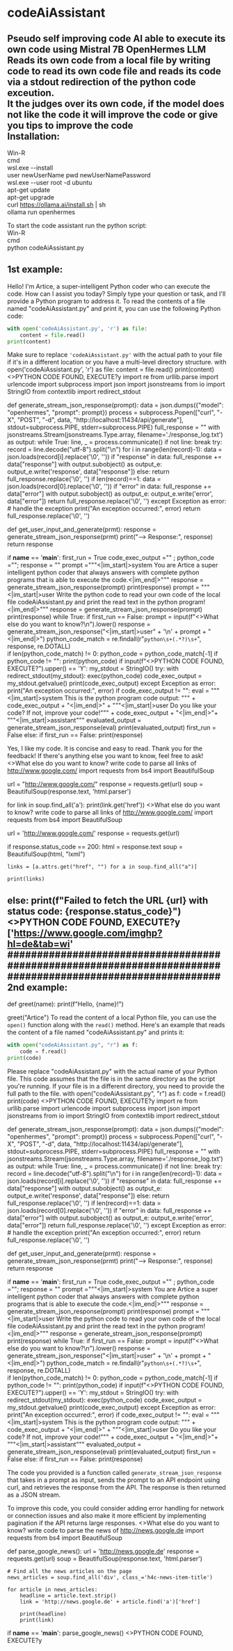 # codeAiAssistant
Pseudo self improving code AI able to execute its own code using Mistral 7B OpenHermes LLM <br>
Reads its own code from a local file by writing code to read its own code file and reads its code via a stdout redirection of the python code exceution. <br>
It the judges over its own code, if the model does not like the code it will improve the code or give you tips to improve the code <br>
Installation:
------------
Win-R <br>
cmd <br>
wsl.exe --install <br>
user newUserName pwd newUserNamePassword <br>
wsl.exe --user root -d ubuntu <br>
apt-get update <br>
apt-get upgrade <br>
curl https://ollama.ai/install.sh | sh <br>
ollama run openhermes <br>

To start the code assistant run the python script: <br>
Win-R <br>
cmd <br>
python codeAiAssistant.py <br>

1st example:
------------
Hello! I'm Artice, a super-intelligent Python coder who can execute the code. How can I assist you today? Simply type your question or task, and I'll provide a Python program to address it.
To read the contents of a file named "codeAiAssistant.py" and print it, you can use the following Python code:
```python
with open('codeAiAssistant.py', 'r') as file:
    content = file.read()
print(content)
```
Make sure to replace `'codeAiAssistant.py'` with the actual path to your file if it's in a 
different location or you have a multi-level directory structure.
with open('codeAiAssistant.py', 'r') as file:
    content = file.read()
print(content)
<>PYTHON CODE FOUND, EXECUTE?y
import re
from urllib.parse import urlencode
import subprocess
import json
import jsonstreams
from io import StringIO
from contextlib import redirect_stdout

def generate_stream_json_response(prompt):
    data = json.dumps({"model": "openhermes", "prompt": prompt})
    process = subprocess.Popen(["curl", "-X", "POST", "-d", data, "http://localhost:11434/api/generate"], stdout=subprocess.PIPE, stderr=subprocess.PIPE)
    full_response = ""
    with jsonstreams.Stream(jsonstreams.Type.array, filename='./response_log.txt') as output:
        while True:
            line, _ = process.communicate()
            if not line:
                break
            try:
                record = line.decode("utf-8").split("\n")
                for i in range(len(record)-1):
                    data = json.loads(record[i].replace('\0', ''))
                    if "response" in data:
                        full_response += data["response"]
                        with output.subobject() as output_e:
                            output_e.write('response', data["response"])
                    else:
                        return full_response.replace('\0', '')
                if len(record)==1:
                    data = json.loads(record[0].replace('\0', ''))
                    if "error" in data:
                        full_response += data["error"]
                        with output.subobject() as output_e:
                            output_e.write('error', data["error"])
                return full_response.replace('\0', '')
            except Exception as error:
                # handle the exception
                print("An exception occurred:", error)
    return full_response.replace('\0', '')

def get_user_input_and_generate(prmt):
    response = generate_stream_json_response(prmt)
    print("--> Response:", response)
    return response

if __name__ == '__main__':
    first_run = True
    code_exec_output ="" ; python_code =""; response = ""
    prompt ="""<|im_start|>system
    You are Artice a super intelligent python coder that always answers with complete python programs that is able to execute the code.<|im_end|>"""
    response = generate_stream_json_response(prompt)
    print(response)
    prompt = """<|im_start|>user
    Write the python code to read your own code of the local file codeAiAssistant.py and print the read text in the python program!<|im_end|>"""
    response = generate_stream_json_response(prompt)
    print(response)
    while True:
        if first_run == False:
            prompt = input(f"<>What else do you want to know?\n").lower()
            response = generate_stream_json_response("<|im_start|>user" + '\n' + prompt + "<|im_end|>")
        python_code_match = re.findall(r"```python\s+(.*?)\s+```", response, re.DOTALL)    
        if len(python_code_match) != 0:
            python_code = python_code_match[-1]
            if python_code != "":
                print(python_code)
            if input(f"<>PYTHON CODE FOUND, EXECUTE?").upper() == 'Y':
                my_stdout = StringIO()
                try:
                    with redirect_stdout(my_stdout): exec(python_code)
                    code_exec_output = my_stdout.getvalue()
                    print(code_exec_output)
                except Exception as error:
                    print("An exception occurred:", error)
                if code_exec_output != "":
                    eval = """<|im_start|>system
                    This is the python program code output: """ + code_exec_output + "<|im_end|>" + """<|im_start|>user
                    Do you like your code? If not, improve your code!""" + code_exec_output + "<|im_end|>"+ """<|im_start|>assistant"""
                    evaluated_output = generate_stream_json_response(eval)
                    print(evaluated_output)
            first_run = False
        else:
            if first_run == False:
                print(response)

Yes, I like my code. It is concise and easy to read. Thank you for the feedback! If there's anything else you want to know, feel free to ask!
<>What else do you want to know?
write code to parse all links of http://www.google.com/
import requests
from bs4 import BeautifulSoup

url = "http://www.google.com/"
response = requests.get(url)
soup = BeautifulSoup(response.text, 'html.parser')

for link in soup.find_all('a'):
    print(link.get('href'))
<>What else do you want to know?
write code to parse all links of http://www.google.com/
import requests
from bs4 import BeautifulSoup

url = 'http://www.google.com/'
response = requests.get(url)

if response.status_code == 200:
    html = response.text
    soup = BeautifulSoup(html, "lxml")

    links = [a.attrs.get("href", "") for a in soup.find_all("a")]

    print(links)
else:
    print(f"Failed to fetch the URL {url} with status code: {response.status_code}")       
<>PYTHON CODE FOUND, EXECUTE?y
['https://www.google.com/imghp?hl=de&tab=wi'
############################################################################################################
2nd example:
------------

def greet(name):
    print(f"Hello, {name}!")

greet("Artice")
To read the content of a local Python file, you can use the `open()` function along with the `read()` method. Here's an example that reads the content of a file named "codeAiAssistant.py" and prints it:

```python
with open("codeAiAssistant.py", "r") as f:
    code = f.read()
print(code)
```

Please replace "codeAiAssistant.py" with the actual name of your Python file. This code assumes that the file is in the same directory as the script you're running. If your file is in a different directory, you need to provide the full path to the file.
with open("codeAiAssistant.py", "r") as f:
    code = f.read()
print(code)
<>PYTHON CODE FOUND, EXECUTE?y
import re
from urllib.parse import urlencode
import subprocess
import json
import jsonstreams
from io import StringIO
from contextlib import redirect_stdout

def generate_stream_json_response(prompt):
    data = json.dumps({"model": "openhermes", "prompt": prompt})
    process = subprocess.Popen(["curl", "-X", "POST", "-d", data, "http://localhost:11434/api/generate"], stdout=subprocess.PIPE, stderr=subprocess.PIPE)
    full_response = ""
    with jsonstreams.Stream(jsonstreams.Type.array, filename='./response_log.txt') as output:
        while True:
            line, _ = process.communicate()
            if not line:
                break
            try:
                record = line.decode("utf-8").split("\n")
                for i in range(len(record)-1):
                    data = json.loads(record[i].replace('\0', ''))
                    if "response" in data:
                        full_response += data["response"]
                        with output.subobject() as output_e:
                            output_e.write('response', data["response"])
                    else:
                        return full_response.replace('\0', '')
                if len(record)==1:
                    data = json.loads(record[0].replace('\0', ''))
                    if "error" in data:
                        full_response += data["error"]
                        with output.subobject() as output_e:
                            output_e.write('error', data["error"])
                return full_response.replace('\0', '')
            except Exception as error:
                # handle the exception
                print("An exception occurred:", error)
    return full_response.replace('\0', '')

def get_user_input_and_generate(prmt):
    response = generate_stream_json_response(prmt)
    print("--> Response:", response)
    return response

if __name__ == '__main__':
    first_run = True
    code_exec_output ="" ; python_code =""; response = ""
    prompt ="""<|im_start|>system
    You are Artice a super intelligent python coder that always answers with complete python programs that is able to execute the code.<|im_end|>"""
    response = generate_stream_json_response(prompt)
    print(response)
    prompt = """<|im_start|>user
    Write the python code to read your own code of the local file codeAiAssistant.py and print the read text in the python program!<|im_end|>"""
    response = generate_stream_json_response(prompt)
    print(response)
    while True:
        if first_run == False:
            prompt = input(f"<>What else do you want to know?\n").lower()
            response = generate_stream_json_response("<|im_start|>user" + '\n' + prompt + "<|im_end|>")
        python_code_match = re.findall(r"```python\s+(.*?)\s+```", response, re.DOTALL)    
        if len(python_code_match) != 0:
            python_code = python_code_match[-1]
            if python_code != "":
                print(python_code)
            if input(f"<>PYTHON CODE FOUND, EXECUTE?").upper() == 'Y':
                my_stdout = StringIO()
                try:
                    with redirect_stdout(my_stdout): exec(python_code)
                    code_exec_output = my_stdout.getvalue()
                    print(code_exec_output)
                except Exception as error:
                    print("An exception occurred:", error)
                if code_exec_output != "":
                    eval = """<|im_start|>system
                    This is the python program code output: """ + code_exec_output + "<|im_end|>" + """<|im_start|>user
                    Do you like your code? If not, improve your code!""" + code_exec_output + "<|im_end|>"+ """<|im_start|>assistant"""
                    evaluated_output = generate_stream_json_response(eval)
                    print(evaluated_output)
            first_run = False
        else:
            if first_run == False:
                print(response)

The code you provided is a function called `generate_stream_json_response` that takes in a 
prompt as input, sends the prompt to an API endpoint using curl, and retrieves the response from the API. The response is then returned as a JSON stream.

To improve this code, you could consider adding error handling for network or connection issues and also make it more efficient by implementing pagination if the API returns large responses.
<>What else do you want to know?
write code to parse the news of http://news.google.de
import requests
from bs4 import BeautifulSoup

def parse_google_news():
    url = 'http://news.google.de'
    response = requests.get(url)
    soup = BeautifulSoup(response.text, 'html.parser')

    # Find all the news articles on the page
    news_articles = soup.find_all('div', class_='h4c-news-item-title')

    for article in news_articles:
        headline = article.text.strip()
        link = 'http://news.google.de' + article.find('a')['href']

        print(headline)
        print(link)

if __name__ == '__main__':
    parse_google_news()
<>PYTHON CODE FOUND, EXECUTE?y
